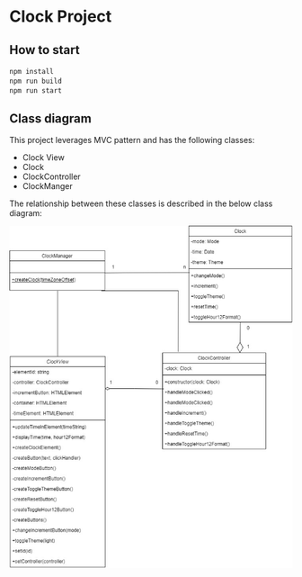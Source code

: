 # Clock Project

## How to start

```javascript
npm install
npm run build
npm run start
```

## Class diagram

This project leverages MVC pattern and has the following classes:

- Clock View
- Clock
- ClockController
- ClockManger

The relationship between these classes is described in the below class diagram:

![alt text](class-diagram.jpg "Title")
